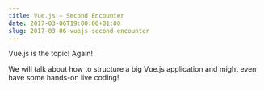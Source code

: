 ```yaml
---
title: Vue.js — Second Encounter
date: 2017-03-06T19:00:00+01:00
slug: 2017-03-06-vuejs-second-encounter
---
```


Vue.js is the topic! Again!

We will talk about how to structure a big Vue.js application and might even have some hands-on live coding!
